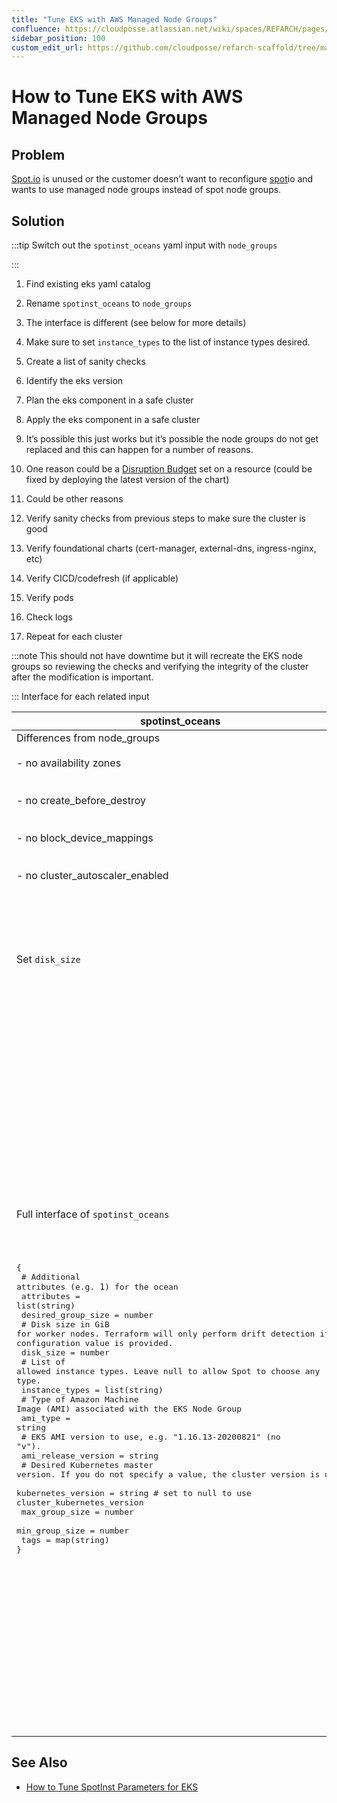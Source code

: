 ```yaml
---
title: "Tune EKS with AWS Managed Node Groups"
confluence: https://cloudposse.atlassian.net/wiki/spaces/REFARCH/pages/1249476615/How+to+Tune+EKS+with+AWS+Managed+Node+Groups
sidebar_position: 100
custom_edit_url: https://github.com/cloudposse/refarch-scaffold/tree/main/docs/docs/how-to-guides/tutorials/how-to-tune-eks-with-aws-managed-node-groups.md
---
```


# How to Tune EKS with AWS Managed Node Groups

## Problem

[Spot.io](http://Spot.io) is unused or the customer doesn’t want to reconfigure [spot](http://spot.io)io and wants to
use managed node groups instead of spot node groups.

## Solution

:::tip Switch out the `spotinst_oceans` yaml input with `node_groups`

:::

1. Find existing eks yaml catalog

2. Rename `spotinst_oceans` to `node_groups`

3. The interface is different (see below for more details)

4. Make sure to set `instance_types` to the list of instance types desired.

5. Create a list of sanity checks

6. Identify the eks version

7. Plan the eks component in a safe cluster

8. Apply the eks component in a safe cluster

9. It’s possible this just works but it’s possible the node groups do not get replaced and this can happen for a number
   of reasons.

10. One reason could be a [Disruption Budget](https://kubernetes.io/docs/tasks/run-application/configure-pdb/) set on a
    resource (could be fixed by deploying the latest version of the chart)

11. Could be other reasons

12. Verify sanity checks from previous steps to make sure the cluster is good

13. Verify foundational charts (cert-manager, external-dns, ingress-nginx, etc)

14. Verify CICD/codefresh (if applicable)

15. Verify pods

16. Check logs

17. Repeat for each cluster

:::note This should not have downtime but it will recreate the EKS node groups so reviewing the checks and verifying the
integrity of the cluster after the modification is important.

::: Interface for each related input

| **spotinst_oceans**                                                                                                                                                                                                                                                                                                                                                                                                                                                                                                                                                                                                                                                                                                                                                                                                                                                                                                                                            | **node_groups**                                                                                                                                                                                                                                                                                                                                                                                                                                                                                                                                                                                                                                                                                                                                                                                                                                                                                                                                                                                                                                                                                                                                                                                                                                                                                                                                                                                                                                                                                                                                                                                                                                                                                                                                                                                                                                                                                                                                                                                                                                                                                                                                                                              |
| -------------------------------------------------------------------------------------------------------------------------------------------------------------------------------------------------------------------------------------------------------------------------------------------------------------------------------------------------------------------------------------------------------------------------------------------------------------------------------------------------------------------------------------------------------------------------------------------------------------------------------------------------------------------------------------------------------------------------------------------------------------------------------------------------------------------------------------------------------------------------------------------------------------------------------------------------------------- | -------------------------------------------------------------------------------------------------------------------------------------------------------------------------------------------------------------------------------------------------------------------------------------------------------------------------------------------------------------------------------------------------------------------------------------------------------------------------------------------------------------------------------------------------------------------------------------------------------------------------------------------------------------------------------------------------------------------------------------------------------------------------------------------------------------------------------------------------------------------------------------------------------------------------------------------------------------------------------------------------------------------------------------------------------------------------------------------------------------------------------------------------------------------------------------------------------------------------------------------------------------------------------------------------------------------------------------------------------------------------------------------------------------------------------------------------------------------------------------------------------------------------------------------------------------------------------------------------------------------------------------------------------------------------------------------------------------------------------------------------------------------------------------------------------------------------------------------------------------------------------------------------------------------------------------------------------------------------------------------------------------------------------------------------------------------------------------------------------------------------------------------------------------------------------------------- |
| Differences from node_groups<br/><br/>- no availability zones<br/><br/><br/>- no create_before_destroy<br/><br/><br/>- no block_device_mappings<br/><br/><br/>- no cluster_autoscaler_enabled                                                                                                                                                                                                                                                                                                                                                                                                                                                                                                                                                                                                                                                                                                                                                                  | - set `create_before_destroy=true`                                                                                                                                                                                                                                                                                                                                                                                                                                                                                                                                                                                                                                                                                                                                                                                                                                                                                                                                                                                                                                                                                                                                                                                                                                                                                                                                                                                                                                                                                                                                                                                                                                                                                                                                                                                                                                                                                                                                                                                                                                                                                                                                                           |
| Set `disk_size`                                                                                                                                                                                                                                                                                                                                                                                                                                                                                                                                                                                                                                                                                                                                                                                                                                                                                                                                                | to set the disk size, set a `block_device_mapping`<br/><br/><br/><pre><br/>block_device_mappings:<br/> - device_name: "/dev/xvda"<br/> volume_size: 200<br/> volume_type: "gp2"<br/> encrypted: true<br/> delete_on_termination: true<br/></pre>                                                                                                                                                                                                                                                                                                                                                                                                                                                                                                                                                                                                                                                                                                                                                                                                                                                                                                                                                                                                                                                                                                                                                                                                                                                                                                                                                                                                                                                                                                                                                                                                                                                                                                                                                                                                                                                                                                                                             |
| Full interface of `spotinst_oceans`<br/><br/><br/><pre><br/>{<br/> # Additional attributes (e.g. `1`) for the ocean<br/> attributes = list(string)<br/> desired_group_size = number<br/> # Disk size in GiB for worker nodes. Terraform will only perform drift detection if a configuration value is provided.<br/> disk_size = number<br/> # List of allowed instance types. Leave null to allow Spot to choose any type.<br/> instance_types = list(string)<br/> # Type of Amazon Machine Image (AMI) associated with the EKS Node Group<br/> ami_type = string<br/> # EKS AMI version to use, e.g. "1.16.13-20200821" (no "v").<br/> ami_release_version = string<br/> # Desired Kubernetes master version. If you do not specify a value, the cluster version is used<br/> kubernetes_version = string # set to null to use cluster_kubernetes_version<br/> max_group_size = number<br/> min_group_size = number<br/> tags = map(string)<br/>}<br/></pre> | Full interface of `node_groups`<br/><br/><br/><pre><br/><br/>{<br/> # will create 1 auto scaling group in each specified availability zone<br/> availability_zones = list(string)<br/> # Additional attributes (e.g. `1`) for the node group<br/> attributes = list(string)<br/> # True to create new node_groups before deleting old ones, avoiding a temporary outage<br/> create_before_destroy = bool<br/> # Desired number of worker nodes when initially provisioned<br/> desired_group_size = number<br/> # List of block device mappings for the launch template. Each list element is an object with a `device_name` key and any keys supported by the `ebs` block of `launch_template`.<br/> block_device_mappings = list(any)<br/> # Whether to enable Node Group to scale its AutoScaling Group<br/> cluster_autoscaler_enabled = bool<br/> # Set of instance types associated with the EKS Node Group. Terraform will only perform drift detection if a configuration value is provided.<br/> instance_types = list(string)<br/> # Type of Amazon Machine Image (AMI) associated with the EKS Node Group<br/> ami_type = string<br/> # EKS AMI version to use, e.g. "1.16.13-20200821" (no "v").<br/> ami_release_version = string<br/> # Key-value mapping of Kubernetes labels. Only labels that are applied with the EKS API are managed by this argument. Other Kubernetes labels applied to the EKS Node Group will not be managed<br/> kubernetes_labels = map(string)<br/> # List of `key`, `value`, `effect` objects representing Kubernetes taints. `effect` must be one of `NO_SCHEDULE`, `NO_EXECUTE`, or `PREFER_NO_SCHEDULE`. `key` and `effect` are required, `value` may be null.<br/> kubernetes_taints = list(any)<br/> # Desired Kubernetes master version. If you do not specify a value, the latest available version is used<br/> kubernetes_version = string<br/> # The maximum size of the AutoScaling Group<br/> max_group_size = number<br/> # The minimum size of the AutoScaling Group<br/> min_group_size = number<br/> # List of auto-launched resource types to tag<br/> resources_to_tag = list(string)<br/> tags = map(string)<br/>}<br/></pre> |

## See Also

- [How to Tune SpotInst Parameters for EKS](/reference-architecture/how-to-guides/integrations/spotinst/how-to-tune-spotinst-parameters-for-eks)
